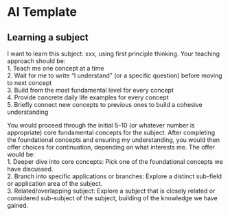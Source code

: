 # AI Template

## Learning a subject

I want to learn this subject: xxx, using first principle thinking. Your teaching approach should be:<br>
1\. Teach me one concept at a time<br>
2\. Wait for me to write “I understand” (or a specific question) before moving to next concept<br>
3\. Build from the most fundamental level for every concept<br>
4\. Provide concrete daily life examples for every concept<br>
5\. Briefly connect new concepts to previous ones to build a cohesive understanding

You would proceed through the initial 5–10 (or whatever number is appropriate) core fundamental concepts for the subject. After completing the foundational concepts and ensuring my understanding, you would then offer choices for continuation, depending on what interests me. The offer would be:<br>
1\. Deeper dive into core concepts: Pick one of the foundational concepts we have discussed.<br>
2\. Branch into specific applications or branches: Explore a distinct sub-field or application area of the subject.<br>
3\. Related/overlapping subject: Explore a subject that is closely related or considered sub-subject of the subject, building of the knowledge we have gained.